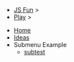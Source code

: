 * [JS Fun](/)
\>
* [Play](/play/)
\>

[//]: # (The above is included due to being a part of the larger JS Fun project, the relative links below also have added the '/play/test.docsify/docs/' prefix. Remove this prefix and the above if serving alone)

* [Home](/play/test.docsify/docs/)
* [Ideas](play/test.docsify/docs/ideas.md)
* Submenu Example
  * [subtest](/play/test.docsify/docs/dir/test.md)
